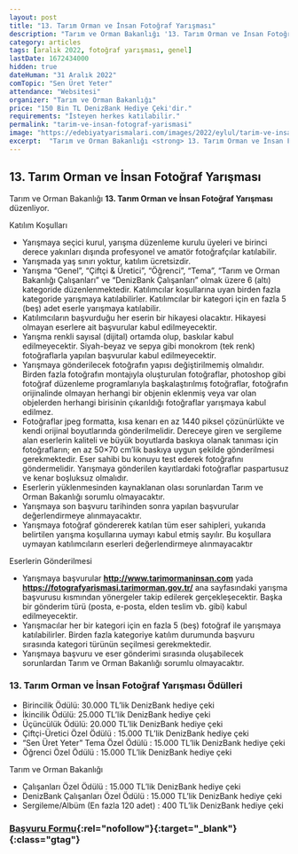 ```yaml
---
layout: post
title: "13. Tarım Orman ve İnsan Fotoğraf Yarışması"
description: "Tarım ve Orman Bakanlığı '13. Tarım Orman ve İnsan Fotoğraf Yarışması' düzenliyor."
category: articles
tags: [aralık 2022, fotoğraf yarışması, genel]
lastDate: 1672434000
hidden: true
dateHuman: "31 Aralık 2022"
comTopic: "Sen Üret Yeter"
attendance: "Websitesi"
organizer: "Tarım ve Orman Bakanlığı"
price: "150 Bin TL DenizBank Hediye Çeki'dir."
requirements: "İsteyen herkes katılabilir."
permalink: "tarim-ve-insan-fotograf-yarismasi"
image: "https://edebiyatyarismalari.com/images/2022/eylul/tarim-ve-insan-fotograf-yarismasi.jpg"
excerpt:  "Tarım ve Orman Bakanlığı <strong> 13. Tarım Orman ve İnsan Fotoğraf Yarışması </strong> düzenliyor."
---
```


## 13. Tarım Orman ve İnsan Fotoğraf Yarışması
Tarım ve Orman Bakanlığı **13. Tarım Orman ve İnsan Fotoğraf Yarışması** düzenliyor.  

Katılım Koşulları
- Yarışmaya seçici kurul, yarışma düzenleme kurulu üyeleri ve birinci derece yakınları dışında profesyonel ve amatör fotoğrafçılar katılabilir.
- Yarışmada yaş sınırı yoktur, katılım ücretsizdir.
- Yarışma “Genel”, “Çiftçi & Üretici”, “Öğrenci”, “Tema”, “Tarım ve Orman Bakanlığı Çalışanları” ve “DenizBank Çalışanları” olmak üzere 6 (altı) kategoride düzenlenmektedir. Katılımcılar koşullarına uyan birden fazla kategoride yarışmaya katılabilirler. Katılımcılar bir kategori için en fazla 5 (beş) adet eserle yarışmaya katılabilir.
- Katılımcıların başvurduğu her eserin bir hikayesi olacaktır. Hikayesi olmayan eserlere ait başvurular kabul edilmeyecektir.
- Yarışma renkli sayısal (dijital) ortamda olup, baskılar kabul edilmeyecektir. Siyah-beyaz ve sepya gibi monokrom (tek renk) fotoğraflarla yapılan başvurular kabul edilmeyecektir.
- Yarışmaya gönderilecek fotoğrafın yapısı değiştirilmemiş olmalıdır. Birden fazla fotoğrafın montajıyla oluşturulan fotoğraflar, photoshop gibi fotoğraf düzenleme programlarıyla başkalaştırılmış fotoğraflar, fotoğrafın orijinalinde olmayan herhangi bir objenin eklenmiş veya var olan objelerden herhangi birisinin çıkarıldığı fotoğraflar yarışmaya kabul edilmez.
- Fotoğraflar jpeg formatta, kısa kenarı en az 1440 piksel çözünürlükte ve kendi orijinal boyutlarında gönderilmelidir. Dereceye giren ve sergileme alan eserlerin kaliteli ve büyük boyutlarda baskıya olanak tanıması için fotoğrafların; en az 50×70 cm’lik baskıya uygun şekilde gönderilmesi gerekmektedir. Eser sahibi bu konuyu test ederek fotoğrafını göndermelidir. Yarışmaya gönderilen kayıtlardaki fotoğraflar paspartusuz ve kenar boşluksuz olmalıdır.
- Eserlerin yüklenmesinden kaynaklanan olası sorunlardan Tarım ve Orman Bakanlığı sorumlu olmayacaktır.
- Yarışmaya son başvuru tarihinden sonra yapılan başvurular değerlendirmeye alınmayacaktır.
- Yarışmaya fotoğraf göndererek katılan tüm eser sahipleri, yukarıda belirtilen yarışma koşullarına uymayı kabul etmiş sayılır. Bu koşullara uymayan katılımcıların eserleri değerlendirmeye alınmayacaktır

Eserlerin Gönderilmesi
- Yarışmaya başvurular **http://www.tarimormaninsan.com** yada **https://fotografyarismasi.tarimorman.gov.tr/** ana sayfasındaki yarışma başvurusu kısmından yönergeler takip edilerek gerçekleşecektir. Başka bir gönderim türü (posta, e-posta, elden teslim vb. gibi) kabul edilmeyecektir.
- Yarışmacılar her bir kategori için en fazla 5 (beş) fotoğraf ile yarışmaya katılabilirler. Birden fazla kategoriye katılım durumunda başvuru sırasında kategori türünün seçilmesi gerekmektedir.
- Yarışmaya başvuru ve eser gönderimi sırasında oluşabilecek sorunlardan Tarım ve Orman Bakanlığı sorumlu olmayacaktır.


### 13. Tarım Orman ve İnsan Fotoğraf Yarışması Ödülleri
- Birincilik Ödülü: 30.000 TL’lik DenizBank hediye çeki
- İkincilik Ödülü: 25.000 TL’lik DenizBank hediye çeki
- Üçüncülük Ödülü: 20.000 TL’lik DenizBank hediye çeki
- Çiftçi-Üretici Özel Ödülü : 15.000 TL’lik DenizBank hediye çeki
- “Sen Üret Yeter” Tema Özel Ödülü : 15.000 TL’lik DenizBank hediye çeki
- Öğrenci Özel Ödülü : 15.000 TL’lik DenizBank hediye çeki

Tarım ve Orman Bakanlığı
- Çalışanları Özel Ödülü : 15.000 TL’lik DenizBank hediye çeki
- DenizBank Çalışanları Özel Ödülü : 15.000 TL’lik DenizBank hediye çeki
- Sergileme/Albüm (En fazla 120 adet) : 400 TL’lik DenizBank hediye çeki

### [Başvuru Formu](https://fotografyarismasi.tarimorman.gov.tr/?ref=edebiyatyarismalari.com){:rel="nofollow"}{:target="_blank"}{:class="gtag"}
